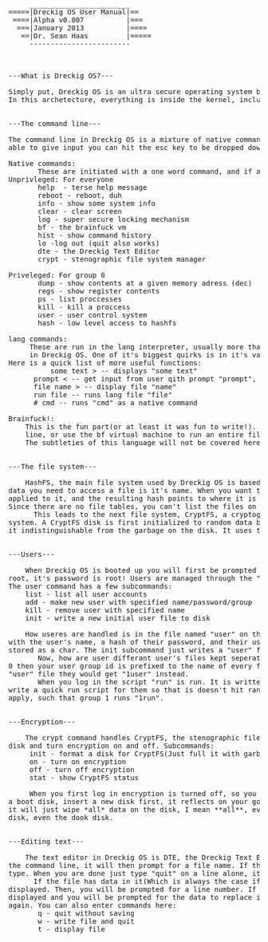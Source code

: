 <pre>
     ________________________
=====|Dreckig OS User Manual|==
 ====|Alpha v0.007          |===
  ===|January 2013          |====
   ==|Dr. Sean Haas         |=====
     ------------------------



---What is Dreckig OS?---

Simply put, Dreckig OS is an ultra secure operating system based around the experimental megalithic kernel architecture.
In this archetecture, everything is inside the kernel, including user programs. This makes it run quickly and securely.


---The command line---

The command line in Dreckig OS is a mixture of native commands, lang commands and brainfuck(yes, really). Any time you are
able to give input you can hit the esc key to be dropped down to the command line.

Native commands:
       These are initiated with a one word command, and if any other data is needed the user is prompted.
Unprivleged: For everyone
       help  - terse help message
       reboot - reboot, duh
       info - show some system info
       clear - clear screen
       log - super secure locking mechanism
       bf - the brainfuck vm
       hist - show command history
       lo -log out (quit also works)
       dte - the Dreckig Text Editor
       crypt - stenographic file system manager
       
Priveleged: For group 0
       dump - show contents at a given memory adress (dec)
       regs - show register contents
       ps - list proccesses
       kill - kill a proccess
       user - user control system
       hash - low level access to hashfs

lang commands:
     These are run in the lang interpreter, usually more than one word long. I developed lang as a way to write simple scripts
     in Dreckig OS. One of it's biggest quirks is in it's variables, both of them. lang only has two variables, "var" and "bak"
Here is a quick list of more useful functions:
          some text > -- displays "some text"
	  prompt < -- get input from user qith prompt "prompt", stores in var
	  file name > -- display file "name"
	  run file -- runs lang file "file"
	  # cmd -- runs "cmd" as a native command

Brainfuck!:
	This is the fun part(or at least it was fun to write!). Either enter a piece of brainfuck code straight at the command
	line, or use the bf virtual machine to run an entire file of code. 
	The subtleties of this language will not be covered here.


---The file system---

    HashFS, the main file system used by Dreckig OS is based off of a simple hashing function. The idea being that the only 
data you need to access a file is it's name. When you want to access a file you provide it's name, the hash function is then 
applied to it, and the resulting hash points to where it is located on the disk. All files are up to 512 bytes in length. 
Since there are no file tables, you can't list the files on a disk. 
      This leads to the next file system, CryptFS, a cryptographical file
system. A CryptFS disk is first initialized to random data before it is used, then all data written to it is encrypted, making
it indistinguishable from the garbage on the disk. It uses the same scheme to order files as HashFS.


---Users---

	When Dreckig OS is booted up you will first be prompted for a username and password. The default priveleged acount is
root, it's password is root! Users are managed through the "user" command(only accessable while logged in as a user in group 0)
The user command has a few subcommands:
    list - list all user accounts
    add - make new user with specified name/password/group
    kill - remove user with specified name
    init - write a new initial user file to disk

    How useres are handled is in the file named "user" on the currently inserted disk. This file has an entry for every user 
with the user's name, a hash of their password, and their user group. User group 0 is the most priveleged, the user group is 
stored as a char. The init subcommand just writes a "user" file to disk with an entry for root.
       Now, how are user differant user's files kept seperate? Well, that is kinda a hack. As long as you are not in user group
0 then your user group id is prefixed to the name of every file you access. So if someone in group 1 tried to access the 
"user" file they would get "1user" instead. 
       When you log in the script "run" is run. It is written in lang, and is in plaintext. When you add a new user you should
write a quick run script for them so that is doesn't hit random junk and hang/crash. The usual group based access rescticions
apply, such that group 1 runs "1run".


---Encryption---

	The crypt command handles CryptFS, the stenographic file system for Dreckig OS. Basically it is just used to format a
disk and turn encryption on and off. Subcommands:
     init - format a disk for CryptFS(Just full it with garbage)
     on - turn on encryption
     off - turn off encryption
     stat - show CryptFS status

     When you first log in encryption is turned off, so you need to turn it on if you want to use it. Also, don't run init on 
a boot disk, insert a new disk first, it reflects on your good judgement. If you have to run it on a boot disk then go ahead, 
it will just wipe *all* data on the disk, I mean **all**, every single sector. You can, however, turn encryption on for any 
disk, even the dook disk.


---Editing text---

	The text editor in Dreckig OS is DTE, the Dreckig Text Editor. It is almost useable! To make a file just type "dte" at 
the command line, it will then prompt for a file name. If the file is empty ti will drop out to a proptless mode and let you
type. When you are done just type "quit" on a line alone, it will then write the file to disk. 
      If the file has data in it(Which is always the case if the disk is formated for CryptFS.) then that data will be 
displayed. Then, you will be prompted for a line number. If you enter the line number(First one is 0!), then that line will be
displayed and you will be prompted for the data to replace it. When done with that line you will be given the line prompt
again. You can also enter commands here:
       q - quit without saving
       w - write file and quit
       t - display file
</pre>